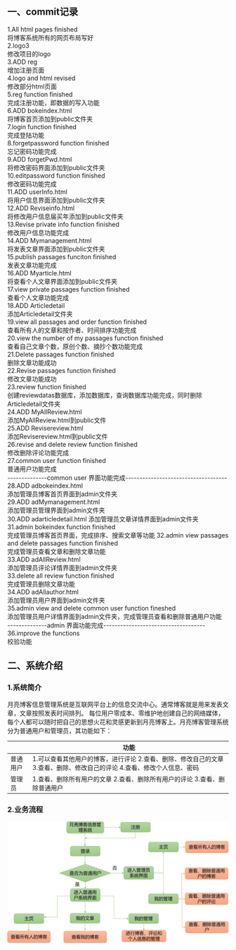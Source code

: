 ## 一、commit记录

1.All html pages finished  
将博客系统所有的网页布局写好  
2.logo3  
修改项目的logo  
3.ADD reg  
增加注册页面  
4.logo and html revised  
修改部分html页面  
5.reg function finished  
完成注册功能，即数据的写入功能  
6.ADD bokeindex.html  
将博客首页添加到public文件夹  
7.login function finished  
完成登陆功能  
8.forgetpassword function finished  
忘记密码功能完成  
9.ADD forgetPwd.html  
将修改密码界面添加到public文件夹  
10.editpassword function finished  
修改密码功能完成  
11.ADD userInfo.html  
将用户信息界面添加到public文件夹  
12.ADD Reviseinfo.html  
将修改用户信息届买年添加到public文件夹  
13.Revise private info function finished  
修改用户信息功能完成  
14.ADD Mymanagement.html  
将发表文章界面添加到public文件夹  
15.publish passages funciton finished  
发表文章功能完成  
16.ADD Myarticle.html  
将查看个人文章界面添加到public文件夹  
17.view private passages function finished  
查看个人文章功能完成   
18.ADD Articledetail  
添加Articledetail文件夹  
19.view all passages and order function finished  
查看所有人的文章和按作者、时间排序功能完成   
20.view the number of my passages function finished  
查看自己文章个数，原创个数、摘抄个数功能完成  
21.Delete passages function finished  
删除文章功能成功  
22.Revise passages function finished  
修改文章功能成功  
23.review function finished  
创建reviewdatas数据库，添加数据库，查询数据库功能完成，同时删除Articledetail文件夹  
24.ADD MyAllReview.html  
添加MyAllReview.html到public文件  
25.ADD Revisereview.html  
添加Revisereview.html到public文件  
26.revise and delete review function finished  
修改删除评论功能完成  
27.common user function finished  
普通用户功能完成  
--------------common user 界面功能完成------------------------------------  
28.ADD adbokeindex.html  
添加管理员博客首页界面到admin文件夹  
29.ADD adMymanagement.html  
添加管理员管理界面到admin文件夹    
30.ADD adarticledetail.html
添加管理员文章详情界面到admin文件夹  
31.admin bokeindex function finished  
完成管理员博客首页界面，完成排序、搜索文章等功能
32.admin view passages and delete passages function finished  
完成管理员查看文章和删除文章功能  
33.ADD adAllReview.html  
添加管理员评论详情界面到admin文件夹    
33.delete all review function finished  
完成管理员删除文章功能  
34.ADD adAllauthor.html  
添加管理员用户界面到admin文件夹   
35.admin view and delete common user function fineshed  
添加管理员用户详情界面到admin文件夹，完成管理员查看和删除普通用户功能  
--------------admin 界面功能完成------------------------------------  
36.improve the functions  
校验功能           

## 二、系统介绍

### 1.系统简介

月亮博客信息管理系统是互联网平台上的信息交流中心。通常博客就是用来发表文章，文章按照发表时间排列。
每位用户零成本、零维护地创建自己的网络媒体，每个人都可以随时把自己的思想火花和灵感更新到月亮博客上。月亮博客管理系统分为普通用户和管理员，其功能如下：

|          | 功能                                                         |
| -------- | ------------------------------------------------------------ |
| 普通用户 | 1.可以查看其他用户的博客，进行评论 2.查看、删除、修改自己的文章   3.查看、删除、修改自己的评论  4.查看、修改个人信息、密码 |
| 管理员   | 1.查看、删除所有用户的文章   2.查看、删除所有用户的评论  3.查看、删除普通用户 |

### 2.业务流程

![image-20211224181601958](readme.assets/image-20211224181601958.png)


